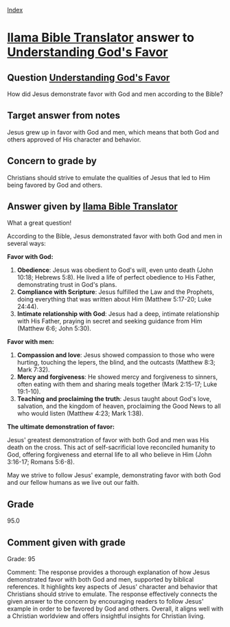 
[Index](../../index.md)
# [llama Bible Translator](../../answering_models/llama_Bible_Translator.md) answer to [Understanding God's Favor](../../questions/Understanding_God's_Favor.md)

## Question [Understanding God's Favor](../../questions/Understanding_God's_Favor.md)
How did Jesus demonstrate favor with God and men according to the Bible?

## Target answer from notes
Jesus grew up in favor with God and men, which means that both God and others approved of His character and behavior.

## Concern to grade by
Christians should strive to emulate the qualities of Jesus that led to Him being favored by God and others.

## Answer given by [llama Bible Translator](../../answering_models/llama_Bible_Translator.md)
What a great question!

According to the Bible, Jesus demonstrated favor with both God and men in several ways:

**Favor with God:**

1. **Obedience**: Jesus was obedient to God's will, even unto death (John 10:18; Hebrews 5:8). He lived a life of perfect obedience to His Father, demonstrating trust in God's plans.
2. **Compliance with Scripture**: Jesus fulfilled the Law and the Prophets, doing everything that was written about Him (Matthew 5:17-20; Luke 24:44).
3. **Intimate relationship with God**: Jesus had a deep, intimate relationship with His Father, praying in secret and seeking guidance from Him (Matthew 6:6; John 5:30).

**Favor with men:**

1. **Compassion and love**: Jesus showed compassion to those who were hurting, touching the lepers, the blind, and the outcasts (Matthew 8:3; Mark 7:32).
2. **Mercy and forgiveness**: He showed mercy and forgiveness to sinners, often eating with them and sharing meals together (Mark 2:15-17; Luke 19:1-10).
3. **Teaching and proclaiming the truth**: Jesus taught about God's love, salvation, and the kingdom of heaven, proclaiming the Good News to all who would listen (Matthew 4:23; Mark 1:38).

**The ultimate demonstration of favor:**

Jesus' greatest demonstration of favor with both God and men was His death on the cross. This act of self-sacrificial love reconciled humanity to God, offering forgiveness and eternal life to all who believe in Him (John 3:16-17; Romans 5:6-8).

May we strive to follow Jesus' example, demonstrating favor with both God and our fellow humans as we live out our faith.

## Grade
95.0

## Comment given with grade
Grade: 95

Comment: The response provides a thorough explanation of how Jesus demonstrated favor with both God and men, supported by biblical references. It highlights key aspects of Jesus' character and behavior that Christians should strive to emulate. The response effectively connects the given answer to the concern by encouraging readers to follow Jesus' example in order to be favored by God and others. Overall, it aligns well with a Christian worldview and offers insightful insights for Christian living.
